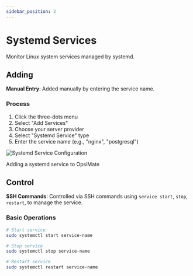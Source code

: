 ```yaml
---
sidebar_position: 2
---
```


# Systemd Services

Monitor Linux system services managed by systemd.

## Adding

**Manual Entry**: Added manually by entering the service name.

### Process
1. Click the three-dots menu
2. Select "Add Services"
3. Choose your server provider
4. Select "Systemd Service" type
5. Enter the service name (e.g., "nginx", "postgresql")

<div style={{textAlign: 'center', margin: '20px 0'}}>
  <img src="/img/systemd_service.png" alt="Systemd Service Configuration" class="doc-image" />
  <p style={{fontSize: '14px', color: '#666', marginTop: '8px', fontStyle: 'italic'}}>Adding a systemd service to OpsiMate</p>
</div>

## Control

**SSH Commands**: Controlled via SSH commands using `service start`, `stop`, `restart`, to manage the service.

### Basic Operations
```bash
# Start service
sudo systemctl start service-name

# Stop service
sudo systemctl stop service-name

# Restart service
sudo systemctl restart service-name
```